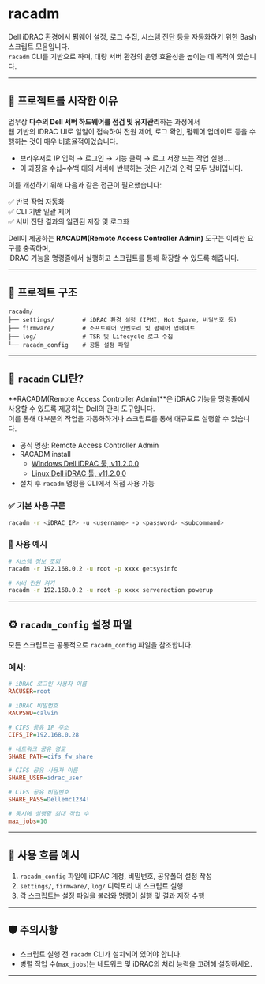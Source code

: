 # racadm

Dell iDRAC 환경에서 펌웨어 설정, 로그 수집, 시스템 진단 등을 자동화하기 위한 Bash 스크립트 모음입니다.  
`racadm` CLI를 기반으로 하며, 대량 서버 환경의 운영 효율성을 높이는 데 목적이 있습니다.

---

## 🧭 프로젝트를 시작한 이유

업무상 **다수의 Dell 서버 하드웨어를 점검 및 유지관리**하는 과정에서  
웹 기반의 iDRAC UI로 일일이 접속하여 전원 제어, 로그 확인, 펌웨어 업데이트 등을 수행하는 것이 매우 비효율적이었습니다.

- 브라우저로 IP 입력 → 로그인 → 기능 클릭 → 로그 저장 또는 작업 실행...
- 이 과정을 수십~수백 대의 서버에 반복하는 것은 시간과 인력 모두 낭비입니다.

이를 개선하기 위해 다음과 같은 접근이 필요했습니다:

✅ 반복 작업 자동화  
✅ CLI 기반 일괄 제어  
✅ 서버 진단 결과의 일관된 저장 및 로그화

Dell이 제공하는 **RACADM(Remote Access Controller Admin)** 도구는 이러한 요구를 충족하며,  
iDRAC 기능을 명령줄에서 실행하고 스크립트를 통해 확장할 수 있도록 해줍니다.

---

## 🧩 프로젝트 구조

```
racadm/
├── settings/        # iDRAC 환경 설정 (IPMI, Hot Spare, 비밀번호 등)
├── firmware/        # 소프트웨어 인벤토리 및 펌웨어 업데이트
├── log/             # TSR 및 Lifecycle 로그 수집
└── racadm_config    # 공통 설정 파일
```

---

## 🧰 `racadm` CLI란?

**RACADM(Remote Access Controller Admin)**은 iDRAC 기능을 명령줄에서 사용할 수 있도록 제공하는 Dell의 관리 도구입니다.  
이를 통해 대부분의 작업을 자동화하거나 스크립트를 통해 대규모로 실행할 수 있습니다.

- 공식 명칭: Remote Access Controller Admin
- RACADM install
  - [Windows Dell iDRAC 툴, v11.2.0.0](https://www.dell.com/support/home/en-us/drivers/driversdetails?driverid=j2vkv)
  - [Linux Dell iDRAC 툴, v11.2.0.0](https://www.dell.com/support/home/en-us/drivers/driversdetails?driverid=j72j9)
- 설치 후 `racadm` 명령을 CLI에서 직접 사용 가능

### ✅ 기본 사용 구문

```bash
racadm -r <iDRAC_IP> -u <username> -p <password> <subcommand>
```

### 📌 사용 예시

```bash
# 시스템 정보 조회
racadm -r 192.168.0.2 -u root -p xxxx getsysinfo

# 서버 전원 켜기
racadm -r 192.168.0.2 -u root -p xxxx serveraction powerup
```


---

## ⚙️ `racadm_config` 설정 파일

모든 스크립트는 공통적으로 `racadm_config` 파일을 참조합니다.  

### 예시:

```ini
# iDRAC 로그인 사용자 이름
RACUSER=root

# iDRAC 비밀번호
RACPSWD=calvin

# CIFS 공유 IP 주소
CIFS_IP=192.168.0.28

# 네트워크 공유 경로
SHARE_PATH=cifs_fw_share

# CIFS 공유 사용자 이름
SHARE_USER=idrac_user

# CIFS 공유 비밀번호
SHARE_PASS=Dellemc1234!

# 동시에 실행할 최대 작업 수
max_jobs=10

```

---

## 🧪 사용 흐름 예시

1. `racadm_config` 파일에 iDRAC 계정, 비밀번호, 공유폴더 설정 작성
2. `settings/`, `firmware/`, `log/` 디렉토리 내 스크립트 실행
3. 각 스크립트는 설정 파일을 불러와 명령어 실행 및 결과 저장 수행

---

## 🛡️ 주의사항

- 스크립트 실행 전 `racadm` CLI가 설치되어 있어야 합니다.
- 병렬 작업 수(`max_jobs`)는 네트워크 및 iDRAC의 처리 능력을 고려해 설정하세요.

---

